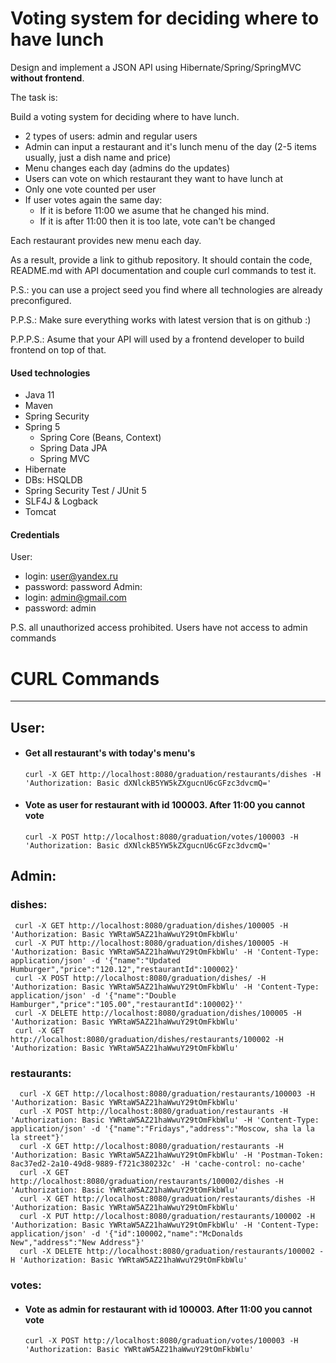 # Voting system for deciding where to have lunch

Design and implement a JSON API using Hibernate/Spring/SpringMVC **without frontend**.

The task is:

Build a voting system for deciding where to have lunch.

 * 2 types of users: admin and regular users
 * Admin can input a restaurant and it's lunch menu of the day (2-5 items usually, just a dish name and price)
 * Menu changes each day (admins do the updates)
 * Users can vote on which restaurant they want to have lunch at
 * Only one vote counted per user
 * If user votes again the same day:
    - If it is before 11:00 we asume that he changed his mind.
    - If it is after 11:00 then it is too late, vote can't be changed

Each restaurant provides new menu each day.




As a result, provide a link to github repository. It should contain the code, README.md with API documentation and couple curl commands to test it.

P.S.: you can use a project seed you find where all technologies are already preconfigured.

P.P.S.: Make sure everything works with latest version that is on github :)

P.P.P.S.: Asume that your API will used by a frontend developer to build frontend on top of that.

#### Used technologies
- Java 11
- Maven
- Spring Security
- Spring 5
  * Spring Core (Beans, Context)
  * Spring Data JPA
  * Spring MVC
- Hibernate
- DBs: HSQLDB
- Spring Security Test / JUnit 5
- SLF4J & Logback
- Tomcat

#### Credentials

User:
 * login: user@yandex.ru
 * password: password
Admin:
 * login: admin@gmail.com
 * password: admin

P.S. all unauthorized access prohibited. Users have not access to admin commands

# CURL Commands

---
## User:

- #### Get all restaurant's with today's menu's
  `curl -X GET http://localhost:8080/graduation/restaurants/dishes -H 'Authorization: Basic dXNlckB5YW5kZXgucnU6cGFzc3dvcmQ='`
- #### Vote as user for restaurant with id 100003. After 11:00 you cannot vote
  `curl -X POST http://localhost:8080/graduation/votes/100003 -H 'Authorization: Basic dXNlckB5YW5kZXgucnU6cGFzc3dvcmQ='`

## Admin:

### dishes:

     curl -X GET http://localhost:8080/graduation/dishes/100005 -H 'Authorization: Basic YWRtaW5AZ21haWwuY29tOmFkbWlu'
     curl -X PUT http://localhost:8080/graduation/dishes/100005 -H 'Authorization: Basic YWRtaW5AZ21haWwuY29tOmFkbWlu' -H 'Content-Type: application/json' -d '{"name":"Updated Humburger","price":"120.12","restaurantId":100002}'
     curl -X POST http://localhost:8080/graduation/dishes/ -H 'Authorization: Basic YWRtaW5AZ21haWwuY29tOmFkbWlu' -H 'Content-Type: application/json' -d '{"name":"Double Hamburger","price":"105.00","restaurantId":100002}''
     curl -X DELETE http://localhost:8080/graduation/dishes/100005 -H 'Authorization: Basic YWRtaW5AZ21haWwuY29tOmFkbWlu'
     curl -X GET http://localhost:8080/graduation/dishes/restaurants/100002 -H 'Authorization: Basic YWRtaW5AZ21haWwuY29tOmFkbWlu'
     
### restaurants:
      curl -X GET http://localhost:8080/graduation/restaurants/100003 -H 'Authorization: Basic YWRtaW5AZ21haWwuY29tOmFkbWlu'
      curl -X POST http://localhost:8080/graduation/restaurants -H 'Authorization: Basic YWRtaW5AZ21haWwuY29tOmFkbWlu' -H 'Content-Type: application/json' -d '{"name":"Fridays","address":"Moscow, sha la la la street"}'
      curl -X GET http://localhost:8080/graduation/restaurants -H 'Authorization: Basic YWRtaW5AZ21haWwuY29tOmFkbWlu' -H 'Postman-Token: 8ac37ed2-2a10-49d8-9889-f721c380232c' -H 'cache-control: no-cache'
      curl -X GET http://localhost:8080/graduation/restaurants/100002/dishes -H 'Authorization: Basic YWRtaW5AZ21haWwuY29tOmFkbWlu'
      curl -X GET http://localhost:8080/graduation/restaurants/dishes -H 'Authorization: Basic YWRtaW5AZ21haWwuY29tOmFkbWlu'
      curl -X PUT http://localhost:8080/graduation/restaurants/100002 -H 'Authorization: Basic YWRtaW5AZ21haWwuY29tOmFkbWlu' -H 'Content-Type: application/json' -d '{"id":100002,"name":"McDonalds New","address":"New Address"}'
      curl -X DELETE http://localhost:8080/graduation/restaurants/100002 -H 'Authorization: Basic YWRtaW5AZ21haWwuY29tOmFkbWlu'
      
### votes:
 
- #### Vote as admin for restaurant with id 100003. After 11:00 you cannot vote
  `curl -X POST http://localhost:8080/graduation/votes/100003 -H 'Authorization: Basic YWRtaW5AZ21haWwuY29tOmFkbWlu'`
